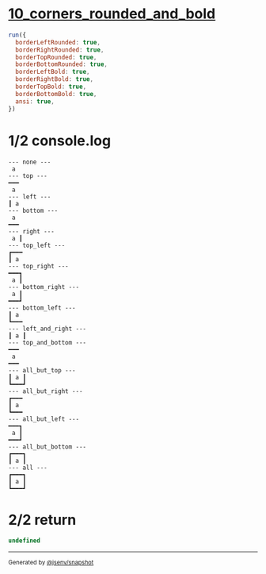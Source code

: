 # [10_corners_rounded_and_bold](../../table_1_cell.test.mjs#L180)

```js
run({
  borderLeftRounded: true,
  borderRightRounded: true,
  borderTopRounded: true,
  borderBottomRounded: true,
  borderLeftBold: true,
  borderRightBold: true,
  borderTopBold: true,
  borderBottomBold: true,
  ansi: true,
})
```

# 1/2 console.log

```console
--- none ---
 a 
--- top ---
━━━
 a 
--- left ---
┃ a 
--- bottom ---
 a 
━━━
--- right ---
 a ┃
--- top_left ---
┏━━━
┃ a 
--- top_right ---
━━━┓
 a ┃
--- bottom_right ---
 a ┃
━━━┛
--- bottom_left ---
┃ a 
┗━━━
--- left_and_right ---
┃ a ┃
--- top_and_bottom ---
━━━
 a 
━━━
--- all_but_top ---
┃ a ┃
┗━━━┛
--- all_but_right ---
┏━━━
┃ a 
┗━━━
--- all_but_left ---
━━━┓
 a ┃
━━━┛
--- all_but_bottom ---
┏━━━┓
┃ a ┃
--- all ---
┏━━━┓
┃ a ┃
┗━━━┛
```

# 2/2 return

```js
undefined
```

---

<sub>
  Generated by <a href="https://github.com/jsenv/core/tree/main/packages/independent/snapshot">@jsenv/snapshot</a>
</sub>
